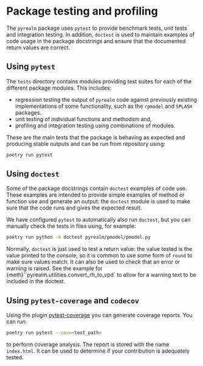 # Package testing and profiling

The `pyrealm` package uses `pytest` to provide benchmark tests, unit tests and
integration testing. In addition, `doctest` is used to maintain examples of code usage
in the package docstrings and ensure that the documented return values are correct.

## Using `pytest`

The `tests` directory contains modules providing test suites for each of the different
package modules. This includes:

* regression testing the output of `pyrealm` code against previously existing
  implementations of some functionality, such as the `rpmodel` and `SPLASH` packages.
* unit testing of individual functions and methodsm and,
* profiling and integration testing using combinations of modules.

These are the main tests that the package is behaving as expected and producing stable
outputs and can be run from repository using:

```bash
poetry run pytest
```

## Using `doctest`

Some of the package docstrings contain `doctest` examples of code use. These examples
are intended to provide simple examples of method or function use and generate an
output: the `doctest` module is used to make sure that the code runs and gives the
expected result.

We have configured `pytest` to automatically also run `doctest`, but you can manually
check the tests in files using, for example:

```bash
poetry run python -m doctest pyrealm/pmodel/pmodel.py
```

Normally, `doctest` is just used to test a return value: the value tested is the value
printed to the console, so it is common to use some form of `round` to make sure values
match. It can also be used to check that an error or warning is raised. See the example
for {meth}``pyrealm.utilities.convert_rh_to_vpd` to allow for a warning text to be
included in the doctest.

## Using `pytest-coverage` and `codecov`

Using the plugin [pytest-coverage](https://pypi.org/project/pytest-cov/) you can
generate coverage reports. You can run:

```bash
poetry run pytest --cov=<test_path>
```

to perform coverage analysis. The report is stored with the name `index.html`. It can be
used to determine if your contribution is adequately tested.

